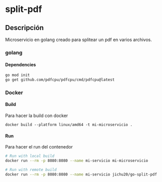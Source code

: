 # split-pdf

## Descripción 
Microservicio en golang creado para splitear un pdf en varios archivos.

### golang 
#### Dependencies
```sh 
go mod init
go get github.com/pdfcpu/pdfcpu/cmd/pdfcpu@latest
``` 
### Docker 

#### Build

Para hacer la build con docker 

```
docker build --platform linux/amd64 -t mi-microservicio .
```

#### Run
Para hacer el run del contenedor

```sh
# Run with local build
docker run --rm -p 8080:8080 --name mi-servicio mi-microservicio

# Run with remote build
docker run --rm -p 8080:8080 --name mi-servicio jichu20/go-split-pdf


```
